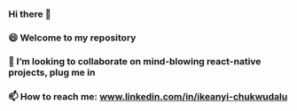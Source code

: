 ### Hi there 👋
### 😄 Welcome to my repository
<!-- ### 🌱 I’m currently learning react-native animations -->
### 👯 I’m looking to collaborate on mind-blowing react-native projects, plug me in
### 📫 How to reach me: www.linkedin.com/in/ikeanyi-chukwudalu
<!--
**Dalu26/Dalu26** is a ✨ _special_ ✨ repository because its `README.md` (this file) appears on your GitHub profile.

Here are some ideas to get you started:

- 🌱 I’m currently learning react-native animations
- 👯 I’m looking to collaborate on ...
- 🤔 I’m looking for help with ...
- 💬 Ask me about ...
- 📫 How to reach me: www.linkedin.com/in/ikeanyi-chukwudalu...
- 😄 Pronouns: ...
- ⚡ Fun fact: ...
-->
